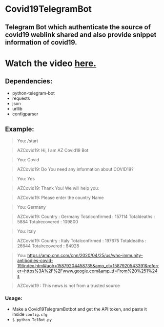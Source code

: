 # Covid19TelegramBot
## Telegram Bot which authenticate the source of covid19 weblink shared and also provide snippet information of covid19.

# Watch the video [here.](https://youtu.be/5nhdxpoicW4)

## Dependencies:
  * python-telegram-bot
  * requests
  * json
  * urllib
  * configparser
  
## Example:
> You: /start

> AZCovid19: Hi, I am AZ Covid19 Bot

> You: Covid

> AZCovid19: Do You need any information about COVID19?

> You: Yes

> AZCovid19: Thank You! We will help you:

> AZCovid19: Please enter the country Name

> You: Germany

> AZCovid19: Country : Germany 
             Totalconfirmed : 157114 
             Totaldeaths : 5884 
             Totalrecovered : 109800

> You: Italy

> AZCovid19: Country : Italy 
             Totalconfirmed : 197675 
             Totaldeaths : 26644 
             Totalrecovered : 64928

> You: https://amp.cnn.com/cnn/2020/04/25/us/who-immunity-antibodies-covid-19/index.html#aoh=15879204458735&amp_ct=1587920543391&referrer=https%3A%2F%2Fwww.google.com&amp_tf=From%20%251%24s

> AZCovid19 : This news is not from a trusted source

### Usage:
 * Make a Covid19TelegramBotbot and get the API token, and paste it inside `config.cfg`
 * ```$ python TelBot.py```
